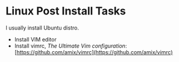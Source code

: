 # Linux Post Install Tasks
I usually install Ubuntu distro.

- Install VIM editor
- Install vimrc, *The Ultimate Vim configuration*: [https://github.com/amix/vimrc](https://github.com/amix/vimrc)


```
```